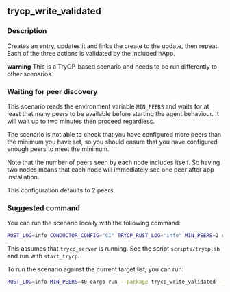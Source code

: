 ## trycp_write_validated

### Description

Creates an entry, updates it and links the create to the update, then repeat. Each of the three actions is validated
by the included hApp.

**warning** This is a TryCP-based scenario and needs to be run differently to other scenarios.

### Waiting for peer discovery

This scenario reads the environment variable `MIN_PEERS` and waits for at least that many peers to be available before
starting the agent behaviour. It will wait up to two minutes then proceed regardless.

The scenario is not able to check that you have configured more peers than the minimum you have set, so you should
ensure that you have configured enough peers to meet the minimum.

Note that the number of peers seen by each node includes itself. So having two nodes means that each node will 
immediately see one peer after app installation.

This configuration defaults to 2 peers.

### Suggested command

You can run the scenario locally with the following command:

```bash
RUST_LOG=info CONDUCTOR_CONFIG="CI" TRYCP_RUST_LOG="info" MIN_PEERS=2 cargo run --package trycp_write_validated -- --targets targets-ci.yaml --instances-per-target 2 --duration 300
```

This assumes that `trycp_server` is running. See the script `scripts/trycp.sh` and run with `start_trycp`.

To run the scenario against the current target list, you can run:

```bash
RUST_LOG=info MIN_PEERS=40 cargo run --package trycp_write_validated -- --targets targets.yaml --duration 500
```
